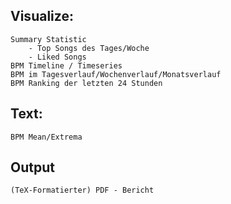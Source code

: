 ## Visualize:
    Summary Statistic
        - Top Songs des Tages/Woche
        - Liked Songs
    BPM Timeline / Timeseries
    BPM im Tagesverlauf/Wochenverlauf/Monatsverlauf
    BPM Ranking der letzten 24 Stunden

## Text:
    BPM Mean/Extrema

## Output
    (TeX-Formatierter) PDF - Bericht




